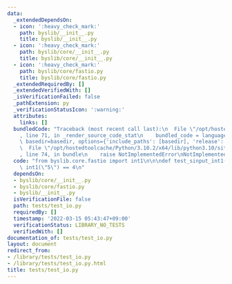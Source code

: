 ```yaml
---
data:
  _extendedDependsOn:
  - icon: ':heavy_check_mark:'
    path: byslib/__init__.py
    title: byslib/__init__.py
  - icon: ':heavy_check_mark:'
    path: byslib/core/__init__.py
    title: byslib/core/__init__.py
  - icon: ':heavy_check_mark:'
    path: byslib/core/fastio.py
    title: byslib/core/fastio.py
  _extendedRequiredBy: []
  _extendedVerifiedWith: []
  _isVerificationFailed: false
  _pathExtension: py
  _verificationStatusIcon: ':warning:'
  attributes:
    links: []
  bundledCode: "Traceback (most recent call last):\n  File \"/opt/hostedtoolcache/Python/3.10.2/x64/lib/python3.10/site-packages/onlinejudge_verify/documentation/build.py\"\
    , line 71, in _render_source_code_stat\n    bundled_code = language.bundle(stat.path,\
    \ basedir=basedir, options={'include_paths': [basedir], 'release': True}).decode()\n\
    \  File \"/opt/hostedtoolcache/Python/3.10.2/x64/lib/python3.10/site-packages/onlinejudge_verify/languages/python.py\"\
    , line 74, in bundle\n    raise NotImplementedError\nNotImplementedError\n"
  code: "from byslib.core.fastio import int1\n\n\ndef test_sinput_int1():\n    assert\
    \ int1(\"5\") == 4\n"
  dependsOn:
  - byslib/core/__init__.py
  - byslib/core/fastio.py
  - byslib/__init__.py
  isVerificationFile: false
  path: tests/test_io.py
  requiredBy: []
  timestamp: '2022-03-15 05:43:47+09:00'
  verificationStatus: LIBRARY_NO_TESTS
  verifiedWith: []
documentation_of: tests/test_io.py
layout: document
redirect_from:
- /library/tests/test_io.py
- /library/tests/test_io.py.html
title: tests/test_io.py
---
```

